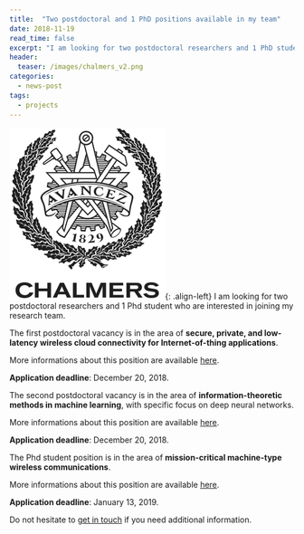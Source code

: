 ```yaml
--- 
title:  "Two postdoctoral and 1 PhD positions available in my team"
date: 2018-11-19
read_time: false
excerpt: "I am looking for two postdoctoral researchers and 1 PhD student who would like to join my team"
header:
  teaser: /images/chalmers_v2.png
categories: 
  - news-post
tags:
  - projects
---
```



![image-left](/images/AvancezChalmers.png){: .align-left}
I am looking for two postdoctoral researchers and 1 Phd student who are interested in joining my research team.

The first postdoctoral vacancy is in the area of **secure, private, and low-latency wireless cloud connectivity for Internet-of-thing applications**.

More informations about this position are available [here](http://www.chalmers.se/en/about-chalmers/Working-at-Chalmers/Vacancies/Pages/default.aspx?rmpage=job&rmjob=6928). 

**Application deadline**: December 20, 2018.

The second postdoctoral vacancy is in the area of **information-theoretic methods in machine learning**, with specific focus on deep neural networks.

More informations about this position are available [here](http://www.chalmers.se/en/about-chalmers/Working-at-Chalmers/Vacancies/Pages/default.aspx?rmpage=job&rmjob=6918). 

**Application deadline**: December 20, 2018.

The Phd student position is in the area of **mission-critical machine-type wireless communications**. 

More informations about this position are available [here](http://www.chalmers.se/en/about-chalmers/Working-at-Chalmers/Vacancies/Pages/default.aspx?rmpage=job&rmjob=p6932). 

**Application deadline**: January 13, 2019.

Do not hesitate to [get in touch](mailto:durisi@chalmers.se) if you need additional information.

